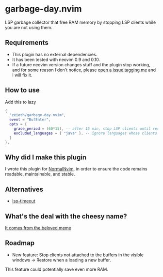 # garbage-day.nvim
LSP garbage collector that free RAM memory by stopping LSP clients while you are not using them.

## Requirements
* This plugin has no external dependencies.
* It has been tested with neovim 0.9 and 0.10.
* If a future neovim version changes stuff and the plugin stop working, and for some reason I don't notice, please [open a issue tagging me](https://github.com/Zeioth/garbage-day.nvim/issues) and I will fix it.

## How to use
Add this to lazy

```lua
{
  "zeioth/garbage-day.nvim",
  event = "BufEnter",
  opts = {
    grace_period = (60*15), -- after 15 min, stop LSP clients until resuming.
    excluded_languages = { "java" }, -- ignore languages whose clients miss behave.
  }
},
```

## Why did I make this plugin
I wrote this plugin for [NormalNvim](https://github.com/NormalNvim/NormalNvim), in order to ensure the code remains readable, maintainable, and stable.

## Alternatives
* [lsp-timeout](https://github.com/hinell/lsp-timeout.nvim)

## What's the deal with the cheesy name?
[It comes from the beloved meme](https://knowyourmeme.com/memes/garbage-day)

## Roadmap
* New feature: Stop clients not attached to the buffers in the visible windows → Restore when a loading a new buffer.

This feature could potentially save even more RAM.

